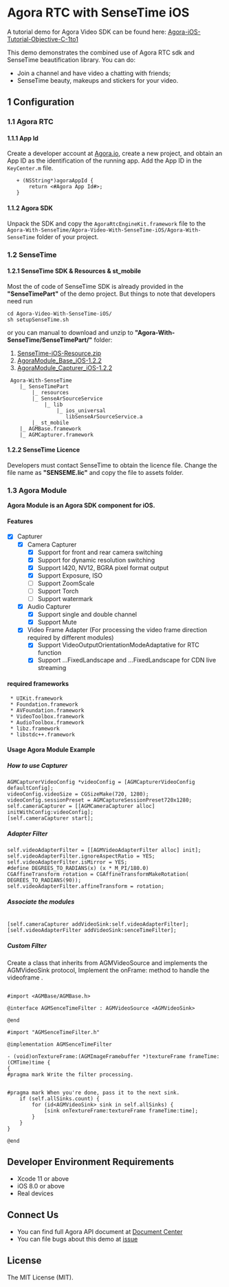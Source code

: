 # Agora RTC with SenseTime iOS

A tutorial demo for Agora Video SDK can be found here: [Agora-iOS-Tutorial-Objective-C-1to1](https://github.com/AgoraIO/Basic-Video-Call/tree/master/One-to-One-Video/Agora-iOS-Tutorial-Objective-C-1to1)

This demo demonstrates the combined use of Agora RTC sdk and SenseTime beautification library. You can do:

- Join a channel and have video a chatting with friends;
- SenseTime beauty, makeups and stickers for your video.

## 1 Configuration

### 1.1 Agora RTC
#### 1.1.1 App Id

Create a developer account at [Agora.io](https://dashboard.agora.io/signin/), create a new project, and obtain an App ID as the identification of the running app. Add the App ID in the `KeyCenter.m` file.

```
   + (NSString*)agoraAppId {
       return <#Agora App Id#>;
   }
```

#### 1.1.2 Agora SDK

Unpack the SDK and copy the `AgoraRtcEngineKit.framework` file to the `Agora-With-SenseTime/Agora-Video-With-SenseTime-iOS/Agora-With-SenseTime` folder of your project.


### 1.2 SenseTime


#### 1.2.1 SenseTime SDK & Resources & st_mobile

Most the of code of SenseTime SDK is already provided in the **"SenseTimePart"** of the demo project.
But things to note that developers need run 
```
cd Agora-Video-With-SenseTime-iOS/
sh setupSenseTime.sh
```
or you can manual to download and unzip to **"Agora-With-SenseTime/SenseTimePart/"** folder:
1. [SenseTime-iOS-Resource.zip](https://github.com/AgoraIO/Agora-With-SenseTime/releases/download/0.0.1/SenseTime-iOS-Resource.zip) 
2. [AgoraModule_Base_iOS-1.2.2](https://download.agora.io/components/release/AgoraModule_Base_iOS-1.2.2.zip)
3. [AgoraModule_Capturer_iOS-1.2.2](https://download.agora.io/components/release/AgoraModule_Capturer_iOS-1.2.2.zip)

```
 Agora-With-SenseTime
    |_ SenseTimePart
        |_ resources
        |_ SenseArSourceService
            |_ lib
                |_ ios_universal
                   libSenseArSourceService.a
        |_ st_mobile
    |_ AGMBase.framework
    |_ AGMCapturer.framework
```

#### 1.2.2 SenseTime Licence

Developers must contact SenseTime to obtain the licence file. Change the file name as **"SENSEME.lic"** and copy the file to assets folder.

### 1.3 Agora Module
**Agora Module is an Agora  SDK component for iOS.**  

#### Features
- [x] 	Capturer
	- [x] Camera Capturer
		- [x] Support for front and rear camera switching
		- [x] Support for dynamic resolution switching
		- [x] Support I420, NV12, BGRA pixel format output
		- [x] Support Exposure, ISO
		- [ ] Support ZoomScale
		- [ ] Support Torch
		- [ ] Support watermark
	- [x] Audio Capturer
		- [x] Support single and double channel
		- [x] Support Mute
	- [x]  Video Frame Adapter (For processing the video frame direction required by different modules)
		- [x] Support VideoOutputOrientationModeAdaptative for RTC function
		- [x] Support ...FixedLandscape and ...FixedLandscape for CDN live streaming
  
#### required frameworks
     * UIKit.framework
     * Foundation.framework
     * AVFoundation.framework
     * VideoToolbox.framework
     * AudioToolbox.framework
     * libz.framework
     * libstdc++.framework
                               
                      
#### Usage Agora Module Example 
##### How to use Capturer

```objc
AGMCapturerVideoConfig *videoConfig = [AGMCapturerVideoConfig defaultConfig];
videoConfig.videoSize = CGSizeMake(720, 1280);
videoConfig.sessionPreset = AGMCaptureSessionPreset720x1280;
self.cameraCapturer = [[AGMCameraCapturer alloc] initWithConfig:videoConfig];
[self.cameraCapturer start];
```

##### Adapter Filter

 ```objc
 self.videoAdapterFilter = [[AGMVideoAdapterFilter alloc] init];
 self.videoAdapterFilter.ignoreAspectRatio = YES;
 self.videoAdapterFilter.isMirror = YES;
 #define DEGREES_TO_RADIANS(x) (x * M_PI/180.0)
 CGAffineTransform rotation = CGAffineTransformMakeRotation( DEGREES_TO_RADIANS(90));
 self.videoAdapterFilter.affineTransform = rotation;
 ```

##### Associate the modules

```objc

[self.cameraCapturer addVideoSink:self.videoAdapterFilter];
[self.videoAdapterFilter addVideoSink:senceTimeFilter];

```

##### Custom Filter

Create a class that inherits from AGMVideoSource and implements the AGMVideoSink protocol, Implement the onFrame: method to handle the videoframe .

```objc

#import <AGMBase/AGMBase.h>

@interface AGMSenceTimeFilter : AGMVideoSource <AGMVideoSink>

@end

#import "AGMSenceTimeFilter.h"

@implementation AGMSenceTimeFilter

- (void)onTextureFrame:(AGMImageFramebuffer *)textureFrame frameTime:(CMTime)time {
{
#pragma mark Write the filter processing.
    
    
#pragma mark When you're done, pass it to the next sink.
    if (self.allSinks.count) {
        for (id<AGMVideoSink> sink in self.allSinks) {
            [sink onTextureFrame:textureFrame frameTime:time];
        }
    }
}

@end

```

## Developer Environment Requirements
- Xcode 11 or above
- iOS 8.0 or above
- Real devices

## Connect Us

- You can find full Agora API document at [Document Center](https://docs.agora.io/en/)
- You can file bugs about this demo at [issue](https://github.com/AgoraIO/Advanced-Video/issues)

## License

The MIT License (MIT).
